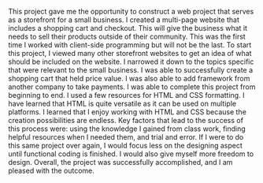 This project gave me the opportunity to construct a web project that serves as a storefront for a small business. I created a multi-page website that includes a shopping cart and checkout. This will give the business what it needs to sell their products outside of their community. This was the first time I worked with client-side programming but will not be the last. 
To start this project, I viewed many other storefront websites to get an idea of what should be included on the website. I narrowed it down to the topics specific that were relevant to the small business. I was able to successfully create a shopping cart that held price value. I was also able to add framework from another company to take payments. 
I was able to complete this project from beginning to end. I used a few resources for HTML and CSS formatting. I have learned that HTML is quite versatile as it can be used on multiple platforms. I learned that I enjoy working with HTML and CSS because the creation possibilities are endless. Key factors that lead to the success of this process were: using the knowledge I gained from class work, finding helpful resources when I needed them, and trial and error.
If I were to do this same project over again, I would focus less on the designing aspect until functional coding is finished. I would also give myself more freedom to design. Overall, the project was successfully accomplished, and I am pleased with the outcome.
